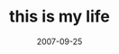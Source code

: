 ---
layout: base.njk
title : 'this is my life' 
view_title : 'this is my life' 
year : '2007' 
date : '2007-09-25' 
img_file : '/drawing/thisismylife.png' 
html_file : 'thisismylife' 
next_html : 'invisibilityorflight.html' 
year_order : '166' 
permalink : "title/{{html_file}}.html"
---